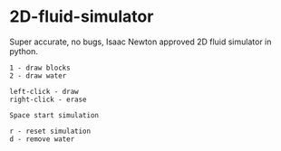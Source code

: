 # 2D-fluid-simulator
Super accurate, no bugs, Isaac Newton approved 2D fluid simulator in python. 

    1 - draw blocks
    2 - draw water

    left-click - draw
    right-click - erase

    Space start simulation

    r - reset simulation
    d - remove water
